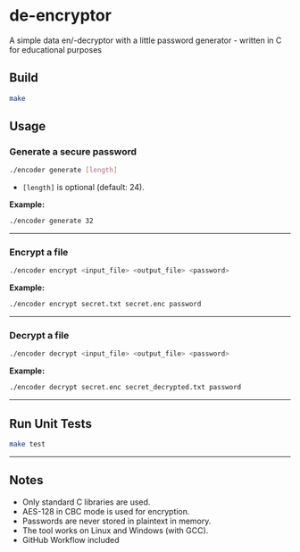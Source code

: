 # de-encryptor

A simple data en/-decryptor with a little password generator - written in C for educational purposes

## Build

```sh
make
```

## Usage

### Generate a secure password

```sh
./encoder generate [length]
```
- `[length]` is optional (default: 24).

**Example:**
```sh
./encoder generate 32
```

---

### Encrypt a file

```sh
./encoder encrypt <input_file> <output_file> <password>
```

**Example:**
```sh
./encoder encrypt secret.txt secret.enc password
```

---

### Decrypt a file

```sh
./encoder decrypt <input_file> <output_file> <password>
```

**Example:**
```sh
./encoder decrypt secret.enc secret_decrypted.txt password
```

---

## Run Unit Tests

```sh
make test
```

---

## Notes

- Only standard C libraries are used.
- AES-128 in CBC mode is used for encryption.
- Passwords are never stored in plaintext in memory.
- The tool works on Linux and Windows (with GCC).
- GitHub Workflow included